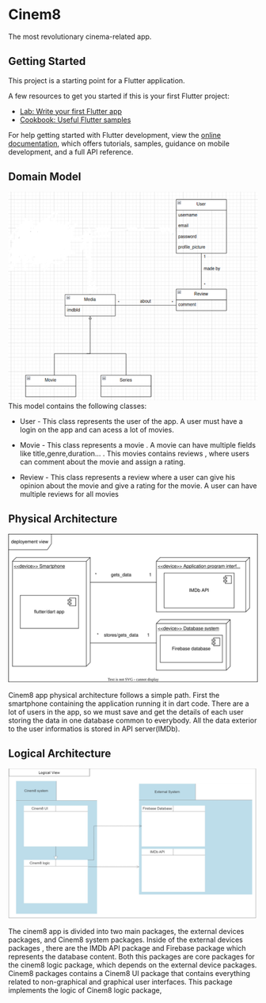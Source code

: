 # Cinem8

The most revolutionary cinema-related app.

## Getting Started

This project is a starting point for a Flutter application.

A few resources to get you started if this is your first Flutter project:

- [Lab: Write your first Flutter app](https://docs.flutter.dev/get-started/codelab)
- [Cookbook: Useful Flutter samples](https://docs.flutter.dev/cookbook)

For help getting started with Flutter development, view the
[online documentation](https://docs.flutter.dev/), which offers tutorials,
samples, guidance on mobile development, and a full API reference.

## Domain Model
<img src="domain.png"> 
This model contains the following classes:

    
  * User - This class represents the user of the app. A user must have a login on the app and can acess a lot of movies.
  
  * Movie - This class represents a movie .  A movie can have multiple fields like title,genre,duration... . This movies contains reviews , where users can comment       about the movie and assign a rating. 

  * Review - This class represents a review where a user can give his opinion about the movie and give a rating for the movie. A user can have multiple reviews for all   movies
## Physical Architecture

<img src="physicalarch.drawio.svg"> 

Cinem8 app physical architecture follows a simple path. First the smartphone containing the application running it in dart code. There are a lot of users in the app, so we must save and get the details of each user storing the data in one database common to everybody. All the data exterior to the user informatios is stored in API server(IMDb).

## Logical Architecture
![alt text](logicalarch.jpg)

The cinem8 app is divided into two main packages, the external devices packages, and Cinem8 system packages. Inside of the external devices packages , there are the
IMDb API package and Firebase package which represents the database content. Both this packages are core packages for the cinem8 logic package, which depends on the external device packages. Cinem8 packages contains a Cinem8 UI package that contains everything related to non-graphical and graphical user interfaces. This package implements the logic of Cinem8 logic package,



